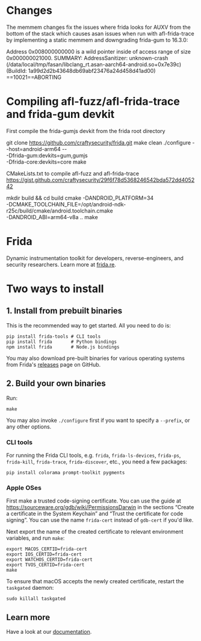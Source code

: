 # Changes 
The memmem changes fix the issues where frida looks for AUXV from the bottom of the stack which causes asan issues when run with afl-frida-trace by implementing a static memmem and downgrading frida-gum to 16.3.0:

Address 0x008000000000 is a wild pointer inside of access range of size 0x000000021000.
SUMMARY: AddressSanitizer: unknown-crash (/data/local/tmp/fasan/libclang_rt.asan-aarch64-android.so+0x7e39c) (BuildId: 1a99d2d2b43648db69abf23476a24d458d41ad00)
==10021==ABORTING

# Compiling afl-fuzz/afl-frida-trace and frida-gum devkit

First compile the frida-gumjs devkit from the frida root directory

git clone https://github.com/craftysecurity/frida.git
make clean
./configure --host=android-arm64 -- \
    -Dfrida-gum:devkits=gum,gumjs \
    -Dfrida-core:devkits=core
make

CMakeLists.txt to compile afl-fuzz and afl-frida-trace 
https://gist.github.com/craftysecurity/29f6f78d5368246542bda572dd405242

mkdir build && cd build
cmake -DANDROID_PLATFORM=34 \
        -DCMAKE_TOOLCHAIN_FILE=/opt/android-ndk-r25c/build/cmake/android.toolchain.cmake \
        -DANDROID_ABI=arm64-v8a ..
make

# Frida

Dynamic instrumentation toolkit for developers, reverse-engineers, and security
researchers. Learn more at [frida.re](https://frida.re/).

Two ways to install
===================

## 1. Install from prebuilt binaries

This is the recommended way to get started. All you need to do is:

    pip install frida-tools # CLI tools
    pip install frida       # Python bindings
    npm install frida       # Node.js bindings

You may also download pre-built binaries for various operating systems from
Frida's [releases](https://github.com/frida/frida/releases) page on GitHub.

## 2. Build your own binaries

Run:

    make

You may also invoke `./configure` first if you want to specify a `--prefix`, or
any other options.

### CLI tools

For running the Frida CLI tools, e.g. `frida`, `frida-ls-devices`, `frida-ps`,
`frida-kill`, `frida-trace`, `frida-discover`, etc., you need a few packages:

    pip install colorama prompt-toolkit pygments

### Apple OSes

First make a trusted code-signing certificate. You can use the guide at
https://sourceware.org/gdb/wiki/PermissionsDarwin in the sections
“Create a certificate in the System Keychain” and “Trust the certificate
for code signing”. You can use the name `frida-cert` instead of `gdb-cert`
if you'd like.

Next export the name of the created certificate to relevant environment
variables, and run `make`:

    export MACOS_CERTID=frida-cert
    export IOS_CERTID=frida-cert
    export WATCHOS_CERTID=frida-cert
    export TVOS_CERTID=frida-cert
    make

To ensure that macOS accepts the newly created certificate, restart the
`taskgated` daemon:

    sudo killall taskgated

## Learn more

Have a look at our [documentation](https://frida.re/docs/home/).
